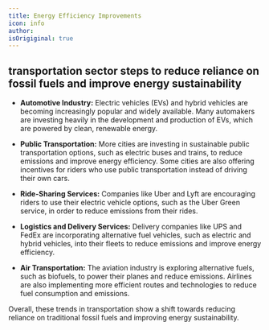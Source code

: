 ```yaml
---
title: Energy Efficiency Improvements
icon: info
author: 
isOrigiginal: true
---
```


## transportation sector steps to reduce reliance on fossil fuels and improve energy sustainability

- <b>Automotive Industry:</b> Electric vehicles (EVs) and hybrid vehicles are becoming increasingly popular and widely available. Many automakers are investing heavily in the development and production of EVs, which are powered by clean, renewable energy.

- <b>Public Transportation:</b> More cities are investing in sustainable public transportation options, such as electric buses and trains, to reduce emissions and improve energy efficiency. Some cities are also offering incentives for riders who use public transportation instead of driving their own cars.

- <b>Ride-Sharing Services:</b> Companies like Uber and Lyft are encouraging riders to use their electric vehicle options, such as the Uber Green service, in order to reduce emissions from their rides.

- <b>Logistics and Delivery Services:</b> Delivery companies like UPS and FedEx are incorporating alternative fuel vehicles, such as electric and hybrid vehicles, into their fleets to reduce emissions and improve energy efficiency.

- <b>Air Transportation:</b> The aviation industry is exploring alternative fuels, such as biofuels, to power their planes and reduce emissions. Airlines are also implementing more efficient routes and technologies to reduce fuel consumption and emissions.

Overall, these trends in transportation show a shift towards reducing reliance on traditional fossil fuels and improving energy sustainability.
